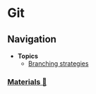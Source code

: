 # Git

## Navigation

- **Topics**
  - [Branching strategies](./topics/branching-strategies.md)

### [Materials 📂](./materials.md)
